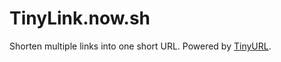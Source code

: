 # TinyLink.now.sh
Shorten multiple links into one short URL. Powered by [TinyURL](https://tinyurl.com).